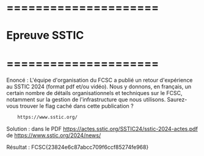 # =====================
#  Epreuve SSTIC
# =====================

Enoncé : L'équipe d'organisation du FCSC a publié un retour d'expérience au SSTIC 2024 (format pdf et/ou vidéo). Nous y donnons, en français, un certain nombre de détails organisationnels et techniques sur le FCSC, notamment sur la gestion de l'infrastructure que nous utilisons. Saurez-vous trouver le flag caché dans cette publication ?

```bash
    https://www.sstic.org/
```

Solution : dans le PDF https://actes.sstic.org/SSTIC24/sstic-2024-actes.pdf de https://www.sstic.org/2024/news/

Résultat : FCSC{23824e6c87abcc709f6ccf85274fe968}

